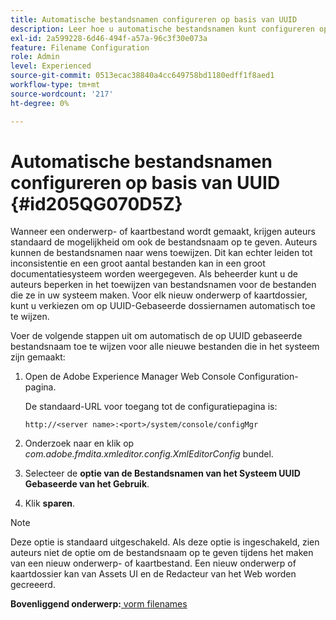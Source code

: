 ```yaml
---
title: Automatische bestandsnamen configureren op basis van UUID
description: Leer hoe u automatische bestandsnamen kunt configureren op basis van UUID
exl-id: 2a599228-6d46-494f-a57a-96c3f30e073a
feature: Filename Configuration
role: Admin
level: Experienced
source-git-commit: 0513ecac38840a4cc649758bd1180edff1f8aed1
workflow-type: tm+mt
source-wordcount: '217'
ht-degree: 0%

---
```


# Automatische bestandsnamen configureren op basis van UUID {#id205QG070D5Z}

Wanneer een onderwerp- of kaartbestand wordt gemaakt, krijgen auteurs standaard de mogelijkheid om ook de bestandsnaam op te geven. Auteurs kunnen de bestandsnamen naar wens toewijzen. Dit kan echter leiden tot inconsistentie en een groot aantal bestanden kan in een groot documentatiesysteem worden weergegeven. Als beheerder kunt u de auteurs beperken in het toewijzen van bestandsnamen voor de bestanden die ze in uw systeem maken. Voor elk nieuw onderwerp of kaartdossier, kunt u verkiezen om op UUID-Gebaseerde dossiernamen automatisch toe te wijzen.

Voer de volgende stappen uit om automatisch de op UUID gebaseerde bestandsnaam toe te wijzen voor alle nieuwe bestanden die in het systeem zijn gemaakt:

1. Open de Adobe Experience Manager Web Console Configuration-pagina.

   De standaard-URL voor toegang tot de configuratiepagina is:

   ```http
   http://<server name>:<port>/system/console/configMgr
   ```

1. Onderzoek naar en klik op *com.adobe.fmdita.xmleditor.config.XmlEditorConfig* bundel.

1. Selecteer de **optie van de Bestandsnamen van het Systeem UUID Gebaseerde van het Gebruik**.

1. Klik **sparen**.


>[!NOTE]
>
> Deze optie is standaard uitgeschakeld. Als deze optie is ingeschakeld, zien auteurs niet de optie om de bestandsnaam op te geven tijdens het maken van een nieuw onderwerp- of kaartbestand. Een nieuw onderwerp of kaartdossier kan van Assets UI en de Redacteur van het Web worden gecreeerd.

**Bovenliggend onderwerp:**[ vorm filenames ](conf-file-names.md)
